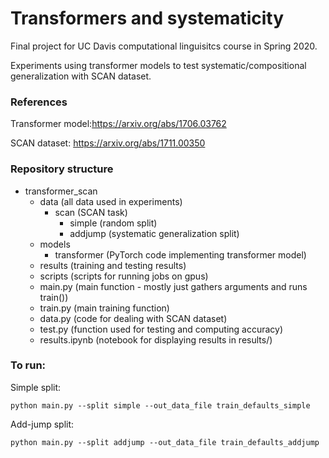 # Transformers and systematicity 

Final project for UC Davis computational linguisitcs course in Spring 2020. 

Experiments using transformer models to test systematic/compositional generalization with SCAN dataset.


### References
Transformer model:https://arxiv.org/abs/1706.03762

SCAN dataset: https://arxiv.org/abs/1711.00350

### Repository structure
* transformer_scan
  * data (all data used in experiments)
    * scan (SCAN task)
      * simple (random split)
      * addjump (systematic generalization split)
  * models
    * transformer (PyTorch code implementing transformer model)
  * results (training and testing results)
  * scripts (scripts for running jobs on gpus)
  * main.py (main function - mostly just gathers arguments and runs train())
  * train.py (main training function)
  * data.py (code for dealing with SCAN dataset)
  * test.py (function used for testing and computing accuracy)
  * results.ipynb (notebook for displaying results in results/)

### To run:
Simple split:
```
python main.py --split simple --out_data_file train_defaults_simple
```

Add-jump split:
```
python main.py --split addjump --out_data_file train_defaults_addjump
```
